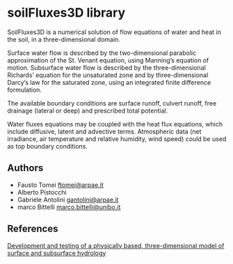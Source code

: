 # soilFluxes3D library
SoilFluxes3D is a numerical solution of flow equations of water and heat in the soil, in a three-dimensional domain.

Surface water flow is described by the two-dimensional parabolic approximation of the St. Venant equation, using Manning’s equation of motion. Subsurface water flow is described by the three-dimensional Richards’ equation for the unsaturated zone and by three-dimensional Darcy’s law for the saturated zone, using an integrated finite difference formulation.

The available boundary conditions are surface runoff, culvert runoff, free drainage (lateral or deep) and prescribed total potential.

Water fluxes equations may be coupled with the heat flux equations, which include diffusive, latent and advective terms. Atmospheric data (net irradiance, air temperature and relative humidity, wind speed) could be used as top boundary conditions.

## Authors
- Fausto Tomei      ftomei@arpae.it
- Alberto Pistocchi  
- Gabriele Antolini gantolini@arpae.it
- marco Bittelli    marco.bittelli@unibo.it

## References
[Development and testing of a physically based, three-dimensional model of surface and subsurface hydrology](http://www.sciencedirect.com/science/article/pii/S0309170809001754)
